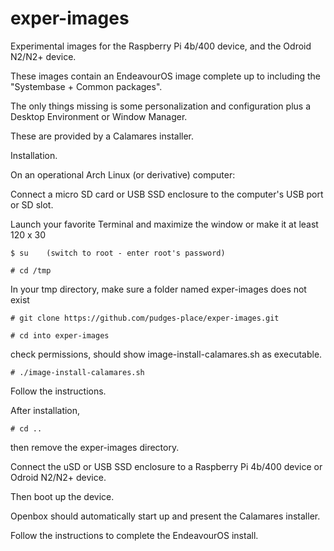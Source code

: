 # exper-images
Experimental images for the Raspberry Pi 4b/400 device, and the Odroid N2/N2+ device.

These images contain an EndeavourOS image complete up to including the "Systembase + Common packages".

The only things missing is some personalization and configuration plus a Desktop Environment or Window Manager.

These are provided by a Calamares installer.  

Installation.

On an operational Arch Linux (or derivative) computer:

Connect a micro SD card or USB SSD enclosure to the computer's USB port or SD slot.

Launch your favorite Terminal and maximize the window or make it at least 120 x 30

    $ su    (switch to root - enter root's password)

    # cd /tmp

In your tmp directory, make sure a folder named exper-images does not exist

    # git clone https://github.com/pudges-place/exper-images.git

    # cd into exper-images

check permissions, should show image-install-calamares.sh as executable.

    # ./image-install-calamares.sh

Follow the instructions.

After installation,

    # cd ..

then remove the exper-images directory.

Connect the uSD or USB SSD enclosure to a Raspberry Pi 4b/400 device or Odroid N2/N2+ device.

Then boot up the device.

Openbox should automatically start up and present the Calamares installer.

Follow the instructions to complete the EndeavourOS install.


